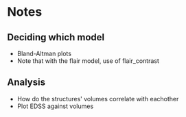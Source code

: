 # Notes

## Deciding which model

- Bland-Altman plots
- Note that with the flair model, use of flair_contrast

## Analysis

- How do the structures' volumes correlate with eachother
- Plot EDSS against volumes